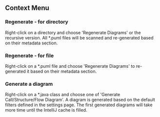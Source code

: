 ## Context Menu

### Regenerate - for directory

Right-click on a directory and choose 'Regenerate Diagrams' or the recursive version. All *.puml files will be scanned
and re-generated based on their metadata section.

### Regenerate - for file

Right-click on a *.puml file and choose 'Regenerate Diagrams' to re-generated it based on their metadata section.

### Generate a diagram

Right-click on a *.java class and choose one of 'Generate Call/Structure/Flow Diagram'. A diagram is generated based on
the default filters defined in the settings page. The first generated diagrams will take more time until the IntelliJ cache is filled.
